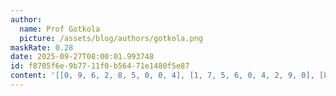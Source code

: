 ```yaml
---
author:
  name: Prof Gotkola
  picture: /assets/blog/authors/gotkola.png
maskRate: 0.28
date: 2025-09-27T08:00:01.993748
id: f8705f6e-9b77-11f0-b564-71e1480f5e87
content: '[[0, 9, 6, 2, 8, 5, 0, 0, 4], [1, 7, 5, 6, 0, 4, 2, 9, 0], [8, 4, 2, 0, 1, 0, 6, 3, 5], [6, 2, 1, 0, 4, 9, 5, 0, 3], [5, 8, 0, 0, 0, 0, 9, 4, 2], [9, 0, 4, 5, 2, 8, 1, 6, 7], [0, 0, 9, 8, 5, 2, 0, 0, 1], [2, 1, 3, 4, 7, 6, 8, 5, 9], [0, 5, 0, 1, 0, 3, 4, 0, 6]]'
---
```


